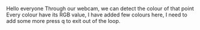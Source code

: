 Hello everyone 
Through our webcam, we can detect the colour of that point 
Every colour have its RGB value, I have added few colours here, I need to add some more 
press q to exit out of the loop. 

